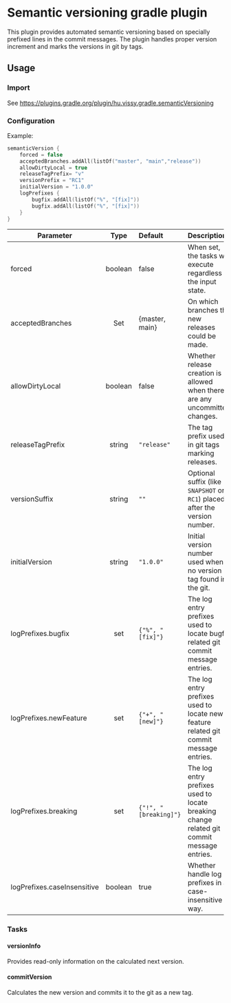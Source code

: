 # Semantic versioning gradle plugin

This plugin provides automated semantic versioning based on specially prefixed
lines in the commit messages. The plugin handles proper version increment and
marks the versions in git by tags.

## Usage

### Import

See https://plugins.gradle.org/plugin/hu.vissy.gradle.semanticVersioning  

### Configuration

Example:

```kotlin
semanticVersion {
    forced = false
    acceptedBranches.addAll(listOf("master", "main","release"))
    allowDirtyLocal = true
    releaseTagPrefix= "v"
    versionPrefix = "RC1"
    initialVersion = "1.0.0"
    logPrefixes {
        bugfix.addAll(listOf("%", "[fix]"))
        bugfix.addAll(listOf("%", "[fix]"))
    }
}
```

| Parameter  | Type  | Default  | Description   |
| ------------- |:-------------:|:----- |:----- |
| forced  | boolean  | false | When set, the tasks will execute regardless the input state.  |
| acceptedBranches  | Set<String>  | {master, main} | On which branches the new releases could be made.  |
| allowDirtyLocal  | boolean | false | Whether release creation is allowed when there are any uncommitted changes. |
| releaseTagPrefix  | string | `"release"` | The tag prefix used in git tags marking releases. |
| versionSuffix | string | `""` | Optional suffix (like `SNAPSHOT` or `RC1`) placed after the version number. |
| initialVersion | string | `"1.0.0"` | Initial version number used when no version tag found in the git. |
| logPrefixes.bugfix | set<String> | `{"%", "[fix]"}` | The log entry prefixes used to locate bugfix related git commit message entries. |
| logPrefixes.newFeature | set<String> | `{"+", "[new]"}` | The log entry prefixes used to locate new feature related git commit message entries. |
| logPrefixes.breaking | set<String> | `{"!", "[breaking]"}` | The log entry prefixes used to locate breaking change related git commit message entries. |
| logPrefixes.caseInsensitive | boolean | true | Whether handle log prefixes in a case-insensitive way. |


### Tasks

#### versionInfo

Provides read-only information on the calculated next version.


#### commitVersion

Calculates the new version and commits it to the git as a new tag.
